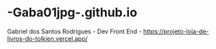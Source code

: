 # -Gaba01jpg-.github.io
Gabriel dos Santos Rodrigues - 
Dev Front End - 
https://projeto-loja-de-livros-do-tolkien.vercel.app/
